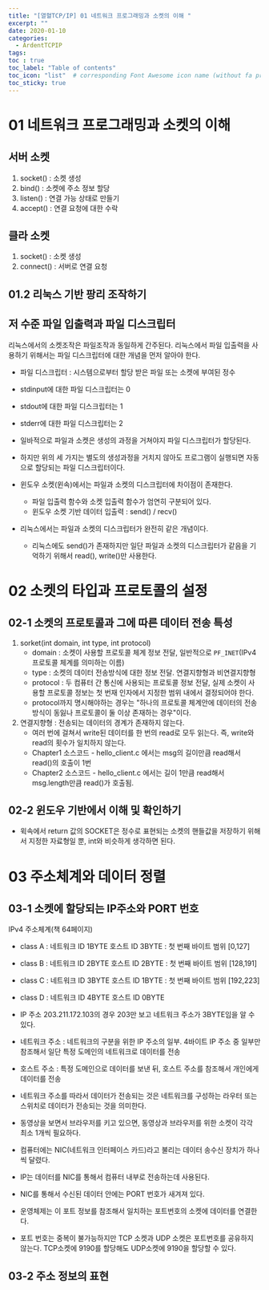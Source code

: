 ```yaml
---
title: "[열혈TCP/IP] 01 네트워크 프로그래밍과 소켓의 이해 "
excerpt: ""
date: 2020-01-10
categories:
  - ArdentTCPIP
tags:
toc : true
toc_label: "Table of contents"
toc_icon: "list"  # corresponding Font Awesome icon name (without fa prefix)
toc_sticky: true
---
```


# 01 네트워크 프로그래밍과 소켓의 이해

## 서버 소켓

1. socket() : 소켓 생성
1. bind() : 소켓에 주소 정보 할당
1. listen() : 연결 가능 상태로 만들기
1. accept() : 연결 요청에 대한 수락

## 클라 소켓

1. socket() : 소켓 생성
1. connect() : 서버로 연결 요청

## 01.2 리눅스 기반 팡리 조작하기

## 저 수준 파일 입출력과 파일 디스크립터

리눅스에서의 소켓조작은 파일조작과 동일하게 간주된다. 리눅스에서 파일 입출력을 사용하기 위해서는 파일 디스크립터에 대한 개념을 먼저 알아야 한다.

- 파일 디스크립터 : 시스템으로부터 할당 받은 파일 또는 소켓에 부여된 정수
- stdinput에 대한 파일 디스크립터는 0
- stdout에 대한 파일 디스크립터는 1
- stderr에 대한 파일 디스크립터는 2
- 일바적으로 파일과 소켓은 생성의 과정을 거쳐야지 파일 디스크립터가 할당된다. 
- 하지만 위의 세 가지는 별도의 생성과정을 거치지 않아도 프로그램이 실행되면 자동으로 할당되는 파일 디스크립터이다.

- 윈도우 소켓(윈속)에서는 파일과 소켓의 디스크립터에 차이점이 존재한다.
    - 파일 입출력 함수와 소켓 입출력 함수가 엄연히 구분되어 있다.
    - 윈도우 소켓 기반 데이터 입출력 : send() / recv()
- 리눅스에서는 파일과 소켓의 디스크립터가 완전히 같은 개념이다.
    - 리눅스에도 send()가 존재하지만 일단 파일과 소켓의 디스크립터가 같음을 기억하기 위해서 read(), write()만 사용한다.

# 02 소켓의 타입과 프로토콜의 설정

## 02-1 소켓의 프로토콜과 그에 따른 데이터 전송 특성

1. sorket(int domain, int  type, int protocol)
    - domain : 소켓이 사용할 프로토콜 체계 정보 전달, 일반적으로 `PF_INET`(IPv4 프로토콜 체계를 의미하는 이름)
    - type : 소켓의 데이터 전송방식에 대한 정보 전달. 연결지향형과 비연결지향형
    - protocol : 두 컴퓨터 간 통신에 사용되는 프로토콜 정보 전달, 실제 소켓이 사용할 프로토콜 정보는 첫 번재 인자에서 지정한 범위 내에서 결정되어야 한다.
    - protocol까지 명시해야하는 경우는 "하나의 프로토콜 체계안에 데이터의 전송방식이 동잃나 프로토콜이 둘 이상 존재하는 경우"이다.
2. 연결지향형 : 전송되는 데이터의 경계가 존재하지 않는다.
    - 여러 번에 걸쳐서 write된 데이터를 한 번의 read로 모두 읽는다. 즉, write와 read의 횟수가 일치하지 않는다.
    - Chapter1 소스코드 - hello_client.c 에서는 msg의 길이만큼 read해서 read()의 호출이 1번
    - Chapter2 소스코드 - hello_client.c 에서는 길이 1만큼 read해서 msg.length만큼 read()가 호출됨.
    
## 02-2 윈도우 기반에서 이해 및 확인하기

- 윅속에서 return 값의 SOCKET은 정수로 표현되는 소켓의 핸들값을 저장하기 위해서 지정한 자료형일 뿐, int와 비슷하게 생각하면 된다.

# 03 주소체계와 데이터 정렬

## 03-1 소켓에 할당되는 IP주소와 PORT 번호

IPv4 주소체계(책 64페이지)
- class A : 네트워크 ID 1BYTE 호스트 ID 3BYTE : 첫 번째 바이트 범위 [0,127]
- class B : 네트워크 ID 2BYTE 호스트 ID 2BYTE : 첫 번째 바이트 범위 [128,191]
- class C : 네트워크 ID 3BYTE 호스트 ID 1BYTE : 첫 번째 바이트 범위 [192,223]
- class D : 네트워크 ID 4BYTE 호스트 ID 0BYTE 
- IP 주소 203.211.172.103의 경우 203만 보고 네트워크 주소가 3BYTE임을 알 수 있다.

- 네트워크 주소 : 네트워크의 구분을 위한 IP 주소의 일부. 4바이트 IP 주소 중 일부만 참조해서 일단 특정 도메인의 네트워크로 데이터를 전송
- 호스트 주소 : 특정 도메인으로 데이터를 보낸 뒤, 호스트 주소를 참조해서 개인에게 데이터를 전송
- 네트워크 주소를 따라서 데이터가 전송되는 것은 네트워크를 구성하는 라우터 또는 스위치로 데이터가 전송되는 것을 의미한다.

- 동영상을 보면서 브라우저를 키고 있으면, 동영상과 브라우저를 위한 소켓이 각각 최소 1개씩 필요하다.  
- 컴퓨터에는 NIC(네트워크 인터페이스 카드)라고 불리는 데이터 송수신 장치가 하나씩 달렸다.
- IP는 데이터를 NIC를 통해서 컴퓨터 내부로 전송하는데 사용된다.
- NIC를 통해서 수신된 데이터 안에는 PORT 번호가 새겨져 있다.
- 운영체제는 이 포트 정보를 참조해서 일치하는 포트번호의 소켓에 데이터를 연결한다.
- 포트 번호는 중복이 불가능하지만 TCP 소켓과 UDP 소켓은 포트번호를 공유하지 않는다. TCP소켓에 9190를 할당해도 UDP소켓에 9190을 할당할 수 있다.

## 03-2 주소 정보의 표현
    
